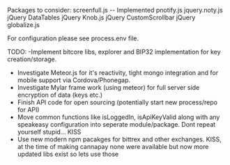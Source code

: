 Packages to consider:
screenfull.js  -- Implemented
pnotify.js
jquery.noty.js
jQuery DataTables
jQuery Knob.js
jQuery CustomScrollbar
jQuery globalize.js

For configuration please see process.env file.

TODO:
-Implement bitcore libs, explorer and BIP32 implementation for key creation/storage.
- Investigate Meteor.js for it's reactivity, tight mongo integration and for mobile support via Cordova/Phonegap.
- Investigate Mylar frame work (using meteor) for full server side encryption of data (keys etc.)
- Finish API code for open sourcing (potentially start new process/repo for API)
- Move common functions like isLoggedIn, isApiKeyValid along with any speakeasy configuration into seperate module/package. Dont repeat yourself stupid... KISS
- Use new modern npm pacakges for bittrex and other exchanges.  KISS, at the time of making cannapay none were available but now more updated libs exist so lets use those



